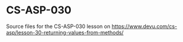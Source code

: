 # CS-ASP-030
Source files for the CS-ASP-030 lesson on https://www.devu.com/cs-asp/lesson-30-returning-values-from-methods/
